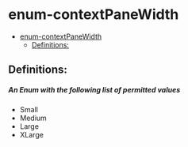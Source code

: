 <a name="enum-contextpanewidth"></a>
# enum-contextPaneWidth
* [enum-contextPaneWidth](#enum-contextpanewidth)
    * [Definitions:](#enum-contextpanewidth-definitions)

<a name="enum-contextpanewidth-definitions"></a>
## Definitions:
<a name="enum-contextpanewidth-definitions-an-enum-with-the-following-list-of-permitted-values"></a>
##### An Enum with the following list of permitted values
- Small
- Medium
- Large
- XLarge
